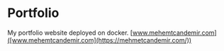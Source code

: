 # Portfolio

My portfolio website deployed on docker.
[www.mehemtcandemir.com]([www.mehemtcandemir.com](https://mehmetcandemir.com/))
